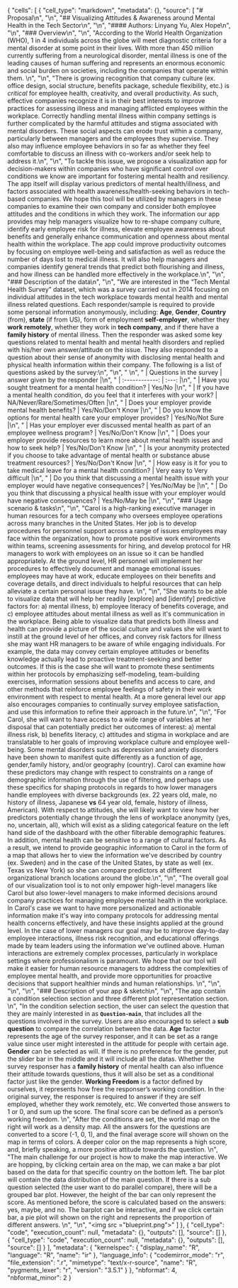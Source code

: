 {
 "cells": [
  {
   "cell_type": "markdown",
   "metadata": {},
   "source": [
    "# Proposal\n",
    "\n",
    "## Visualizing Attitudes & Awareness around Mental Health in the Tech Sector\n",
    "\n",
    "#### Authors: Linyang Yu, Alex Hope\n",
    "\n",
    "### Overview\n",
    "\n",
    "According to the World Health Organization (WHO), 1 in 4 individuals across the globe will meet diagnostic criteria for a mental disorder at some point in their lives. With more than 450 million currently suffering from a neurological disorder, mental illness is one of the leading causes of human suffering and represents an enormous economic and social burden on societies, including the companies that operate within them. \n",
    "\n",
    "There is growing recognition that company culture (ex. office design, social structure, benefits package, schedule flexibility, etc.) is *critical* for employee health, creativity, and overall productivity. As such, effective companies recognize it is in their best interests to improve practices for assessing illness and managing afflicted employees within the workplace. Correctly handling mental illness within company settings is further complicated by the harmful attitudes and stigma associated with mental disorders. These social aspects can erode trust within a company, particularly between managers and the employees they supervise. They also may influence employee behaviors in so far as whether they feel comfortable to discuss an illness with co-workers and/or seek help to address it.\n",
    "\n",
    "To tackle this issue, we propose a visualization app for decision-makers within companies who have significant control over conditions we know are important for fostering mental health and resiliency. The app itself will display various predictors of mental health/illness, and factors associated with health awareness/health-seeking behaviors in tech-based companies. We hope this tool will be utilized by managers in these companies to examine their own company and consider both employee attitudes and the conditions in which they work. The information our app provides may help managers visualize how to re-shape company culture, identify early employee risk for illness, elevate employee awareness about benefits and generally enhance communication and openness about mental health within the workplace. The app could improve productivity outcomes by focusing on employee well-being and satisfaction as well as reduce the number of days lost to medical illness. It will also help managers and companies identify general trends that predict both flourishing and illness, and how illness can be handled more effectively in the workplace.\n",
    "\n",
    "### Description of the data\n",
    "\n",
    "We are interested in the “Tech Mental Health Survey” dataset, which was a survey carried out in 2014 focusing on individual attitudes in the tech workplace towards mental health and mental illness related questions. Each responder/sample is required to provide some personal information anonymously, including: **Age**, **Gender**, **Country** (from), **state** (if from US), form of employment **self-employer**, whether they **work remotely**, whether they work in **tech company**, and if there have a **family history** of mental illness. Then the responder was asked some key questions related to mental health and mental health disorders and replied with his/her own answer/attitude on the issue. They also responded to a question about their sense of anonymity with disclosing mental health and physical health information within their company. The following is a list of questions asked by the survey:\n",
    "\n",
    " \n",
    " | Questions in the survey | answer given by the responder |\n",
    " | :------------: | :---: |\n",
    " | Have you sought treatment for a mental health condition? | Yes/No |\n",
    " | If you have a mental health condition, do you feel that it interferes with your work? | NA/Never/Rare/Sometimes/Often |\n",
    " | Does your employer provide mental health benefits? | Yes/No/Don't Know |\n",
    " | Do you know the options for mental health care your employer provides? | Yes/No/Not Sure |\n",
    " | Has your employer ever discussed mental health as part of an employee wellness program? | Yes/No/Don't Know |\n",
    " | Does your employer provide resources to learn more about mental health issues and how to seek help? | Yes/No/Don't Know |\n",
    " | Is your anonymity protected if you choose to take advantage of mental health or substance abuse treatment resources? | Yes/No/Don't Know |\n",
    " | How easy is it for you to take medical leave for a mental health condition? | Very easy to Very difficult |\n",
    " | Do you think that discussing a mental health issue with your employer would have negative consequences? | Yes/No/May be |\n",
    " | Do you think that discussing a physical health issue with your employer would have negative consequences? | Yes/No/May be |\n",
    "\n",
    "### Usage scenario & tasks\n",
    "\n",
    "Carol is a high-ranking executive manager in human resources for a tech company who oversees employee operations across many branches in the United States. Her job is to develop procedures for personnel support across a range of issues employees may face within the organization, how to promote positive work environments within teams, screening assessments for hiring, and develop protocol for HR managers to work with employees on an issue so it can be handled appropriately. At the ground level, HR personnel will implement her procedures to effectively document and manage emotional issues employees may have at work, educate employees on their benefits and coverage details, and direct individuals to helpful resources that can help alleviate a certain personal issue they have. \n",
    "\n",
    "She wants to be able to visualize data that will help her readily [explore] and [identify] predictive factors for: a) mental illness, b) employee literacy of benefits coverage, and c) employee attitudes about mental illness as well as it's communication in the workplace. Being able to visualize data that predicts both illness and health can provide a picture of the social culture and values she will want to instill at the ground level of her offices, and convey risk factors for illness she may want HR managers to be aware of while engaging individuals. For example, the data may convey certain employee attitudes or benefits knowledge actually lead to proactive treatment-seeking and better outcomes. If this is the case she will want to promote these sentiments within her protocols by emphasizing self-modeling, team-building exercises, information sessions about benefits and access to care, and other methods that reinforce employee feelings of safety in their work environment with respect to mental health. At a more general level our app also encourages companies to continually survey employee satisfaction, and use this information to refine their approach in the future.\n",
    "\n",
    "For Carol, she will want to have access to a wide range of variables at her disposal that can potentially predict her outcomes of interest: a) mental illness risk, b) benefits literacy, c) attitudes and stigma in workplace and are translatable to her goals of improving workplace culture and employee well-being. Some mental disorders such as depression and anxiety disorders have been shown to manifest quite differently as a function of age, gender,family history, and/or geography (country). Carol can examine how these predictors may change with respect to constraints on a range of demographic information through the use of filtering, and perhaps use these specifics for shaping protocols in regards to how lower managers handle employees with diverse backgrounds (ex. 22 years old, male, no history of illness, Japanese **vs** 64 year old, female, history of illness, American). With respect to attitudes, she will likely want to view how her predictors potentially change through the lens of workplace anonymity (yes, no, uncertain, all), which will exist as a sliding categorical feature on the left hand side of the dashboard with the other filterable demographic features. In addition, mental health can be sensitive to a range of cultural factors. As a result, we intend to provide geographic information to Carol in the form of a map that allows her to view the information we've described by country (ex. Sweden) and in the case of the United States, by state as well (ex. Texas vs New York) so she can compare predictors at different organizational branch locations around the globe.\n",
    "\n",
    "The overall goal of our visualization tool is to not only empower high-level managers like Carol but also lower-level managers to make informed decisions around company practices for managing employee mental health in the workplace. In Carol's case we want to have more personalized and actionable information make it's way into company protocols for addressing mental health concerns effectively, and have these insights applied at the ground level. In the case of lower managers our goal may be to improve day-to-day employee interactions, illness risk recognition, and educational offerings made by team leaders using the information we've outlined above. Human interactions are extremely complex processes, particularly in workplace settings where professionalism is paramount. We hope that our tool will make it easier for human resource managers to address the complexities of employee mental health, and provide more opportunities for proactive decisions that support healthier minds and human relationships. \n",
    "\n",
    "\n",
    "\n",
    "### Description of your app & sketch\n",
    "\n",
    "The app contain a condition selection section and three different plot representation section. \n",
    "In the condition selection section, the user can select the question that they are mainly interested in as **`Question-main`**, that includes all the questions involved in the survey. Users are also encouraged to select a **sub question** to compare the correlation between the data. **Age** factor represents the age of the survey responser, and it can be set as a range value since user might interested in the attitude for people with certain age. **Gender** can be selected as will. If there is no preference for the gender, put the slider bar in the middle and it will include all the datas. Whether the survey responser has a **family history** of mental health can also influence their attitude towards questions, thus it will also be set as a conditional factor just like the gender. **Working Freedom** is a factor defined by ourselves, it represents how free the responser’s working condition. In the original survey, the responser is required to answer if they are self employed, whether they work remotely, etc. We converted those answers to 1 or 0, and sum up the score. The final score can be defined as a person’s working freedom. \n",
    "After the conditions are set, the world map on the right will work as a density map. All the answers for the questions are converted to a score (-1, 0, 1), and the final average score will shown on the map in terms of colors. A deeper color on the map represents a high score, and, briefly speaking, a more positive attitude towards the question. \n",
    "The main challenge for our project is how to make the map interactive. We are hopping, by clicking certain area on the map, we can make a bar plot based on the data for that specific country on the bottom left. The bar plot will contain the data distribution of the main question. If there is a sub question selected (the user want to do parallel compare), there will be a grouped bar plot. However, the height of the bar can only represent the score. As mentioned before, the score is calculated based on the answers: yes, maybe, and no. The barplot can be interactive, and if we click certain bar, a pie plot will shown on the right and represents the proportion of different answers. \n",
    "\n",
    "<img src =\"blueprint.png\">"
   ]
  },
  {
   "cell_type": "code",
   "execution_count": null,
   "metadata": {},
   "outputs": [],
   "source": []
  },
  {
   "cell_type": "code",
   "execution_count": null,
   "metadata": {},
   "outputs": [],
   "source": []
  }
 ],
 "metadata": {
  "kernelspec": {
   "display_name": "R",
   "language": "R",
   "name": "ir"
  },
  "language_info": {
   "codemirror_mode": "r",
   "file_extension": ".r",
   "mimetype": "text/x-r-source",
   "name": "R",
   "pygments_lexer": "r",
   "version": "3.5.1"
  }
 },
 "nbformat": 4,
 "nbformat_minor": 2
}
